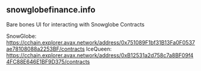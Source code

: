 ## snowglobefinance.info

Bare bones UI for interacting with Snowglobe Contracts

SnowGlobe: https://cchain.explorer.avax.network/address/0x751089F1bf31B13Fa0F0537ae78108088a2253BF/contracts
IceQueen: https://cchain.explorer.avax.network/address/0xB12531a2d758c7a8BF09f44FC88E646E1BF9D375/contracts